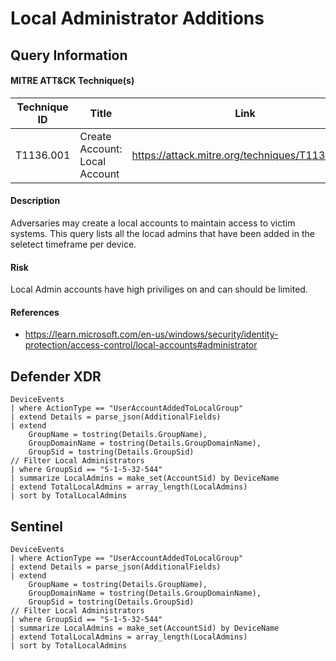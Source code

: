 # Local Administrator Additions

## Query Information

#### MITRE ATT&CK Technique(s)

| Technique ID | Title    | Link    |
| ---  | --- | --- |
| T1136.001 | Create Account: Local Account | https://attack.mitre.org/techniques/T1136/001/ |

#### Description
Adversaries may create a local accounts to maintain access to victim systems. This query lists all the locad admins that have been added in the seletect timeframe per device. 

#### Risk
Local Admin accounts have high priviliges on and can should be limited.

#### References
- https://learn.microsoft.com/en-us/windows/security/identity-protection/access-control/local-accounts#administrator

## Defender XDR
```KQL
DeviceEvents
| where ActionType == "UserAccountAddedToLocalGroup"
| extend Details = parse_json(AdditionalFields)
| extend
    GroupName = tostring(Details.GroupName),
    GroupDomainName = tostring(Details.GroupDomainName),
    GroupSid = tostring(Details.GroupSid)
// Filter Local Administrators
| where GroupSid == "S-1-5-32-544"
| summarize LocalAdmins = make_set(AccountSid) by DeviceName
| extend TotalLocalAdmins = array_length(LocalAdmins)
| sort by TotalLocalAdmins
```
## Sentinel
```KQL
DeviceEvents
| where ActionType == "UserAccountAddedToLocalGroup"
| extend Details = parse_json(AdditionalFields)
| extend
    GroupName = tostring(Details.GroupName),
    GroupDomainName = tostring(Details.GroupDomainName),
    GroupSid = tostring(Details.GroupSid)
// Filter Local Administrators
| where GroupSid == "S-1-5-32-544"
| summarize LocalAdmins = make_set(AccountSid) by DeviceName
| extend TotalLocalAdmins = array_length(LocalAdmins)
| sort by TotalLocalAdmins
```
